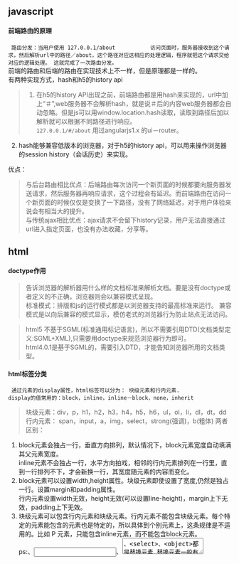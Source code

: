## javascript  
#### 前端路由的原理  
` 路由分发：当用户使用 127.0.0.1/about           访问页面时，服务器接收到这个请求，然后解析url中的路径／about，这个路径对应这相应的处理逻辑，程序就把这个请求交给对应的逻辑处理。 这就完成了一次路由分发。`  
前端的路由和后端的路由在实现技术上不一样，但是原理都是一样的。    
有两种实现方式，hash和h5的history api    
> 1. 在h5的history API出现之前，前端路由都是用hash来实现的，url中加上“＃”,web服务器不会解析hash，就是说＃后的内容web服务器都会自动忽略。但是js可以用window.location.hash读取，读取到路径后加以解析就可以根据不同路径进行响应。     
`127.0.0.1/#/about` 用过angularjs1.x 的ui－router。  
2. hash能够兼容低版本的浏览器，对于h5的history api，可以用来操作浏览器的session history（会话历史）来实现。

优点：
> 与后台路由相比优点：后端路由每次访问一个新页面的时候都要向服务器发送请求，然后服务器再响应请求，这个过程会有延迟。而前端路由在访问一个新页面的时候仅仅是变换了一下路径，没有了网络延迟，对于用户体验来说会有相当大的提升。    
与传统ajax相比优点：ajax请求不会留下history记录，用户无法直接通过url进入指定页面，也没有办法收藏，分享等。

## html
#### doctype作用
> 告诉浏览器的解析器用什么样的文档标准来解析文档。要是没有doctype或者定义的不正确，浏览器则会以兼容模式呈现。    
标准模式：排版和js的运行模式都是以浏览器支持的最高标准来运行。 兼容模式是以向后兼容的模式显示，模仿老式的浏览器行为防止站点无法访问。

> html5 <!DOCTYPE HTML> 不基于SGML(标准通用标记语言)，所以不需要引用DTD(文档类型定义:SGML+XML),只需要用doctype来规范浏览器行为即可。  
html4.0.1是基于SGML的，需要引入DTD，才能告知浏览器所用的文档类型。  

#### html标签分类
` 通过元素的display属性，html标签可以分为： 块级元素和行内元素.`   
`display的值常用的：block，inline，inline－block，none，inherit `
> 块级元素：div，p，h1，h2，h3，h4，h5，h6，ul，ol，li，dl，dt，dd  
行内元素： span，input，a，img，select，strong(强调)，b(粗体) 
两者区别：  
1. block元素会独占一行，垂直方向排列，默认情况下，block元素宽度自动填满其父元素宽度。  
inline元素不会独占一行，水平方向拍戏，相邻的行内元素排列在一行里，直到一行排列不下，才会新换一行，其宽度随元素的内容而变化。
2. block元素可以设置width,height属性。块级元素即使设置了宽度,仍然是独占一行。设置margin和padding属性。   
行内元素设置width无效，height无效(可以设置line-height)，margin上下无效，padding上下无效。  
3. 块级元素可以包含行内元素和块级元素。行内元素不能包含块级元素。每个特定的元素能包含的元素也是特定的，所以具体到个别元素上，这条规律是不适用的。比如 P 元素，只能包含inline元素，而不能包含block元素。    
ps:<img>、<input>、<textarea>、<select>、<object>都是替换元素.替换元素一般有内在尺寸，所以具有width和height，可以设定.  
常见的空标签：<br/> ,<hr/>,<img/>,<input/>,<link>,<meta>
不常见的标签：<area> <base> <col> <command> <embed> <keygen> <param> <source> <track> <wbr>


## css
